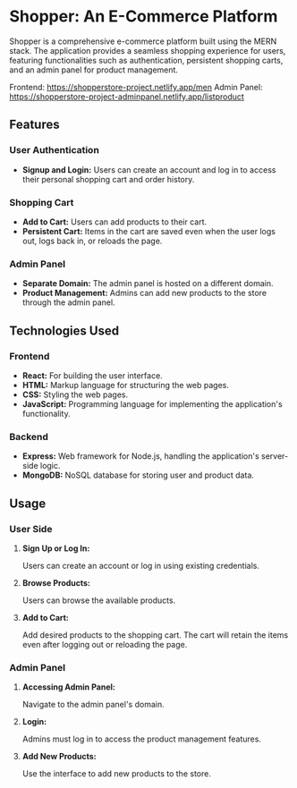 # Shopper: An E-Commerce Platform

Shopper is a comprehensive e-commerce platform built using the MERN stack. The application provides a seamless shopping experience for users, featuring functionalities such as authentication, persistent shopping carts, and an admin panel for product management.

Frontend: https://shopperstore-project.netlify.app/men
Admin Panel: https://shopperstore-project-adminpanel.netlify.app/listproduct

## Features

### User Authentication

- **Signup and Login:** Users can create an account and log in to access their personal shopping cart and order history.

### Shopping Cart

- **Add to Cart:** Users can add products to their cart.
- **Persistent Cart:** Items in the cart are saved even when the user logs out, logs back in, or reloads the page.

### Admin Panel

- **Separate Domain:** The admin panel is hosted on a different domain.
- **Product Management:** Admins can add new products to the store through the admin panel.

## Technologies Used

### Frontend

- **React:** For building the user interface.
- **HTML:** Markup language for structuring the web pages.
- **CSS:** Styling the web pages.
- **JavaScript:** Programming language for implementing the application's functionality.

### Backend

- **Express:** Web framework for Node.js, handling the application's server-side logic.
- **MongoDB:** NoSQL database for storing user and product data.

## Usage

### User Side

1. **Sign Up or Log In:**

   Users can create an account or log in using existing credentials.

2. **Browse Products:**

   Users can browse the available products.

3. **Add to Cart:**

   Add desired products to the shopping cart. The cart will retain the items even after logging out or reloading the page.

### Admin Panel

1. **Accessing Admin Panel:**

   Navigate to the admin panel's domain.

2. **Login:**

   Admins must log in to access the product management features.

3. **Add New Products:**

   Use the interface to add new products to the store.
